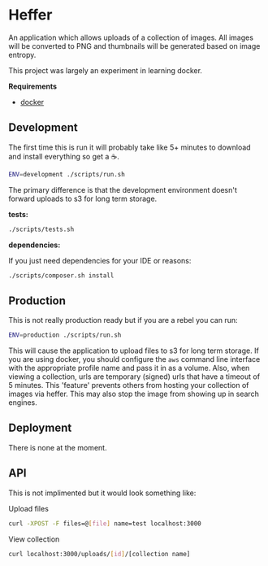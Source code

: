 # Heffer

An application which allows uploads of a collection of images.  All images will be converted to PNG and thumbnails will be generated based on image entropy.

This project was largely an experiment in learning docker.

**Requirements**

 - [docker](https://www.docker.com/products/docker)

## Development

The first time this is run it will probably take like 5+ minutes to download and install everything so get a ☕.

```bash
ENV=development ./scripts/run.sh
```

The primary difference is that the development environment doesn't forward uploads to s3 for long term storage.

**tests:**

```bash
./scripts/tests.sh
```

**dependencies:**

If you just need dependencies for your IDE or reasons:

```bash
./scripts/composer.sh install
```

## Production

This is not really production ready but if you are a rebel you can run:

```bash
ENV=production ./scripts/run.sh
```

This will cause the application to upload files to s3 for long term storage. If you are using docker, you should configure the `aws` command line interface with the appropriate profile name and pass it in as a volume.  Also, when viewing a collection, urls are temporary (signed) urls that have a timeout of 5 minutes.  This 'feature' prevents others from hosting your collection of images via heffer.  This may also stop the image from showing up in search engines.

## Deployment

There is none at the moment.

## API

This is not implimented but it would look something like:

Upload files

```bash
curl -XPOST -F files=@[file] name=test localhost:3000
```

View collection

```bash
curl localhost:3000/uploads/[id]/[collection name]
```
